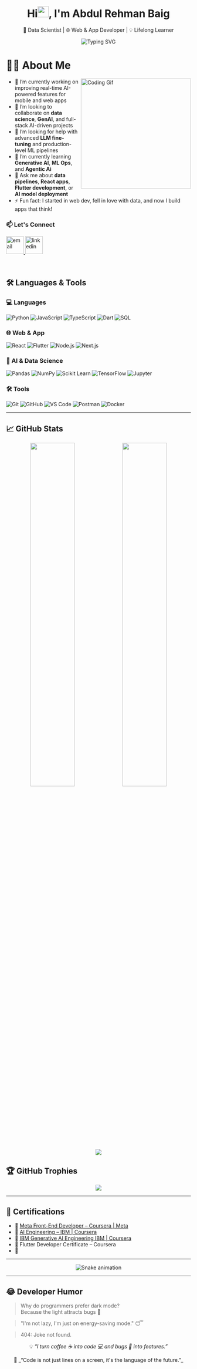 <h1 align="center">Hi<img src="https://emojis.slackmojis.com/emojis/images/1531849430/4246/blob-sunglasses.gif?1531849430" width="30"/>, I'm Abdul Rehman Baig</h1>

<p align="center">
  🚀 Data Scientist | 🌐 Web & App Developer | 💡 Lifelong Learner
</p>

<p align="center">
  <img src="https://readme-typing-svg.demolab.com?font=Fira+Code&size=22&pause=1000&color=FFD700&center=true&vCenter=true&width=600&lines=Passionate+about+Data+%26+Code;Building+Smart+and+Scalable+Solutions;Turning+Ideas+into+Products" alt="Typing SVG" />

</p>

# 👨‍💻 About Me


<img  height="300" width="300" alt="Coding Gif" align="right" src="https://i.pinimg.com/originals/c2/93/88/c29388dc5b95279fb6c70441fc9d59e6.gif">


- 🔭 I’m currently working on improving real-time AI-powered features for mobile and web apps  
- 👯 I’m looking to collaborate on **data science**, **GenAI**, and full-stack AI-driven projects  
- 🤝 I’m looking for help with advanced **LLM fine-tuning** and production-level ML pipelines  
- 🌱 I’m currently learning **Generative AI**, **ML Ops**, and **Agentic Ai**  
- 💬 Ask me about **data pipelines**, **React apps**, **Flutter development**, or **AI model deployment** 
- ⚡ Fun fact: I started in web dev, fell in love with data, and now I build apps that think!
  </br>
### 📫 Let's Connect

<p align="left">
<!--   <a href="#">
    <img src="https://img.icons8.com/fluent/96/000000/domain.png" alt="Portfolio" width="48" height="48"/>
  </a> -->
  <a href="dev.abdulrehman6@gmail.com">
    <img src="https://img.icons8.com/color/96/000000/gmail.png" alt="email" width="48" height="48"/>
  </a>
  <a href="https://www.linkedin.com/in/abdur-rehman-baig/">
    <img src="https://img.icons8.com/color/96/000000/linkedin.png" alt="linkedin" width="48" height="48"/>
  </a>
</p>

</br>

## 🛠️ Languages & Tools

### 💻 Languages
![Python](https://img.shields.io/badge/-Python-3776AB?style=flat&logo=python&logoColor=white)
![JavaScript](https://img.shields.io/badge/-JavaScript-F7DF1E?style=flat&logo=javascript&logoColor=black)
![TypeScript](https://img.shields.io/badge/-TypeScript-3178C6?style=flat&logo=typescript&logoColor=white)
![Dart](https://img.shields.io/badge/-Dart-0175C2?style=flat&logo=dart&logoColor=white)
![SQL](https://img.shields.io/badge/-SQL-4479A1?style=flat&logo=mysql&logoColor=white)

### 🌐 Web & App
![React](https://img.shields.io/badge/-React-61DAFB?style=flat&logo=react&logoColor=black)
![Flutter](https://img.shields.io/badge/-Flutter-02569B?style=flat&logo=flutter&logoColor=white)
![Node.js](https://img.shields.io/badge/-Node.js-339933?style=flat&logo=node.js&logoColor=white)
![Next.js](https://img.shields.io/badge/-Next.js-000000?style=flat&logo=next.js&logoColor=white)

### 🧠 AI & Data Science
![Pandas](https://img.shields.io/badge/-Pandas-150458?style=flat&logo=pandas)
![NumPy](https://img.shields.io/badge/-NumPy-013243?style=flat&logo=numpy)
![Scikit Learn](https://img.shields.io/badge/-Scikit--Learn-F7931E?style=flat&logo=scikit-learn&logoColor=white)
![TensorFlow](https://img.shields.io/badge/-TensorFlow-FF6F00?style=flat&logo=tensorflow&logoColor=white)
![Jupyter](https://img.shields.io/badge/-Jupyter-F37626?style=flat&logo=jupyter&logoColor=white)

### 🛠️ Tools
![Git](https://img.shields.io/badge/-Git-F05032?style=flat&logo=git&logoColor=white)
![GitHub](https://img.shields.io/badge/-GitHub-181717?style=flat&logo=github)
![VS Code](https://img.shields.io/badge/-VSCode-007ACC?style=flat&logo=visual-studio-code)
![Postman](https://img.shields.io/badge/-Postman-FF6C37?style=flat&logo=postman&logoColor=white)
![Docker](https://img.shields.io/badge/-Docker-2496ED?style=flat&logo=docker&logoColor=white)

---

## 📈 GitHub Stats

<p align="center">
  <img src="https://github-readme-stats.vercel.app/api?username=AbdulRehman028&show_icons=true&theme=tokyonight" width="49%"/>
  <img src="https://github-readme-streak-stats.herokuapp.com/?user=AbdulRehman028&theme=tokyonight" width="49%"/>
</p>

<p align="center">
  <img src="https://github-readme-stats.vercel.app/api/top-langs/?username=AbdulRehman028&theme=material-palenight&hide_border=false&include_all_commits=false&count_private=false&layout=compact" />
</p>

## 🏆 GitHub Trophies

<p align="center">
  <img src="https://github-profile-trophy.vercel.app/?username=AbdulRehman028&theme=dracula&no-frame=false&no-bg=true&margin-w=4" />
</p>


---

## 🏅 Certifications

- 📜 [Meta Front-End Developer – Coursera | Meta](https://www.coursera.org/account/accomplishments/professional-cert/2WPGM4G5U4PN)
- 📜 [AI Engineering – IBM | Coursera](https://www.coursera.org/account/accomplishments/professional-cert/88M0S10ISHZW)
- 📜 [IBM Generative AI Engineering IBM | Coursera](https://coursera.org/share/e2c1f1501642fd58100846ce578e03cb)
- 📜 Flutter Developer Certificate – Coursera
- 📜 

---

<div align="center">
  <img src="https://profile-readme-generator.com/assets/snake.svg" alt="Snake animation" />
</div>

---

## 😂 Developer Humor

> Why do programmers prefer dark mode?  
> Because the light attracts bugs 🐛

> "I'm not lazy, I'm just on energy-saving mode." 😴

> 404: Joke not found.

<p align="center">💡 <i>“I turn coffee ☕ into code 💻 and bugs 🐛 into features.”</i></p>

<p align="center">
  🚀 _“Code is not just lines on a screen, it's the language of the future.”_
</p>
